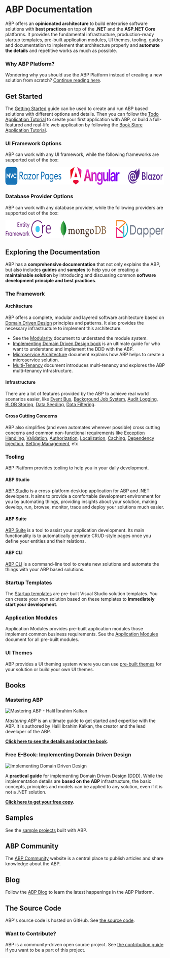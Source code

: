 # ABP Documentation

ABP offers an **opinionated architecture** to build enterprise software solutions with **best practices** on top of the **.NET** and the **ASP.NET Core** platforms. It provides the fundamental infrastructure, production-ready startup templates, pre-built application modules, UI themes, tooling, guides and documentation to implement that architecture properly and **automate the details** and repetitive works as much as possible.

### Why ABP Platform?

Wondering why you should use the ABP Platform instead of creating a new solution from scratch? [Continue reading here](./others/why-abp-platform.md).

## Get Started

The [Getting Started](get-started) guide can be used to create and run ABP based solutions with different options and details. Then you can follow the [Todo Application Tutorial](tutorials/todo) to create your first application with ABP, or build a full-featured and real-life web application by following the [Book Store Application Tutorial](tutorials/book-store/part-01.md).

### UI Framework Options

ABP can work with any UI framework, while the following frameworks are supported out of the box:

<img width="500" height="56" src="images/ui-options.png" alt="ui options">

### Database Provider Options

ABP can work with any database provider, while the following providers are supported out of the box:

<img width="500" height="56" src="images/db-options.png" alt="ABP Database Providers" />

## Exploring the Documentation

ABP has a **comprehensive documentation** that not only explains the ABP, but also includes **guides** and **samples** to help you on creating a **maintainable solution** by introducing and discussing common **software development principle and best practices**.

### The Framework

#### Architecture

ABP offers a complete, modular and layered software architecture based on [Domain Driven Design](./framework/architecture/domain-driven-design) principles and patterns. It also provides the necessary infrastructure to implement this architecture.

* See the [Modularity](./framework/architecture/modularity/basics.md) document to understand the module system.
* [Implementing Domain Driven Design book](https://abp.io/books/implementing-domain-driven-design?ref=doc) is an ultimate guide for who want to understand and implement the DDD with the ABP.
* [Microservice Architecture](./framework/architecture/microservices) document explains how ABP helps to create a microservice solution.
* [Multi-Tenancy](./framework/architecture/multi-tenancy) document introduces multi-tenancy and explores the ABP multi-tenancy infrastructure.

#### Infrastructure

There are a lot of features provided by the ABP to achieve real world scenarios easier, like [Event Bus](./framework/infrastructure/event-bus), [Background Job System](./framework/infrastructure/background-jobs), [Audit Logging](./framework/infrastructure/audit-logging.md), [BLOB Storing](./framework/infrastructure/blob-storing), [Data Seeding](./framework/infrastructure/data-seeding.md), [Data Filtering](./framework/infrastructure/data-filtering.md).

#### Cross Cutting Concerns

ABP also simplifies (and even automates wherever possible) cross cutting concerns and common non-functional requirements like [Exception Handling](./framework/fundamentals/exception-handling.md), [Validation](./framework/fundamentals/validation.md), [Authorization](./framework/fundamentals/authorization.md), [Localization](./framework/fundamentals/localization.md), [Caching](./framework/fundamentals/caching.md), [Dependency Injection](./framework/fundamentals/dependency-injection.md), [Setting Management](./framework/infrastructure/settings.md), etc. 

### Tooling

ABP Platform provides tooling to help you in your daily development.

#### ABP Studio

[ABP Studio](studio) is a cross-platform desktop application for ABP and .NET developers. It aims to provide a comfortable development environment for you by automating things, providing insights about your solution, making develop, run, browse, monitor, trace and deploy your solutions much easier.

#### ABP Suite

[ABP Suite](suite) is a tool to assist your application development. Its main functionality is to automatically generate CRUD-style pages once you define your entities and their relations.

#### ABP CLI

[ABP CLI](cli.md) is a command-line tool to create new solutions and automate the things with your ABP based solutions.

### Startup Templates

The [Startup templates](./solution-templates/index.md) are pre-built Visual Studio solution templates. You can create your own solution based on these templates to **immediately start your development**.

### Application Modules

Application Modules provides pre-built application modules those implement common business requirements. See the [Application Modules](modules) document for all pre-built modules.

### UI Themes

ABP provides a UI theming system where you can use [pre-built themes](ui-themes) for your solution or build your own UI themes.

## Books

### Mastering ABP

<img width="302" height="372" src="images/abp-book.png" alt="Mastering ABP - Halil İbrahim Kalkan" />

*Mastering ABP* is an ultimate guide to get started and expertise with the ABP. It is authored by Halil İbrahim Kalkan, the creator and the lead developer of the ABP.

**[Click here to see the details and order the book](https://abp.io/books/mastering-abp-framework)**.

### Free E-Book: Implementing Domain Driven Design

<img width="441" height="331" src="images/implementing-domain-driven-design-book.png" alt="Implementing Domain Driven Design">

A **practical guide** for implementing Domain Driven Design (DDD). While the implementation details are **based on the ABP** infrastructure, the basic concepts, principles and models can be applied to any solution, even if it is not a .NET solution.

**[Click here to get your free copy](https://abp.io/books/implementing-domain-driven-design?ref=doc).**

## Samples

See the [sample projects](samples) built with ABP.

## ABP Community

The [ABP Community](https://community.abp.io/) website is a central place to publish articles and share knowledge about the ABP.

## Blog

Follow the [ABP Blog](https://blog.abp.io/) to learn the latest happenings in the ABP Platform.

## The Source Code

ABP's source code is hosted on GitHub. See [the source code](https://github.com/abpframework).

### Want to Contribute?

ABP is a community-driven open source project. See [the contribution guide](contribution) if you want to be a part of this project.
